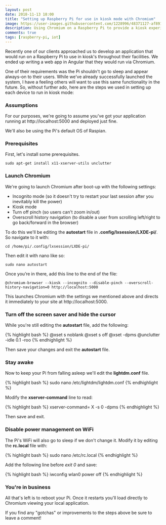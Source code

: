```yaml
---
layout: post
date: 2018-11-13 18:00
title: "Setting up Raspberry Pi for use in kiosk mode with Chromium"
image: https://user-images.githubusercontent.com/1228996/48371127-af891880-e680-11e8-89aa-2dec4de4ef8a.png
description: Using Chromium on a Raspberry Pi to provide a kiosk experience for users.
comments: true
tags: [raspberry-pi, iot]
---
```


Recently one of our clients approached us to develop an application that would run on a Raspberry Pi to use in kiosk's throughout their facilities.  We ended up writing a web app in Angular that they would run via Chromium.

One of their requirements was the Pi shouldn't go to sleep and appear always-on to their users.  While we've already successfully launched the system, I have a feeling others will want to use this same functionality in the future.  So, without further ado, here are the steps we used in setting up each device to run in kiosk mode:

<!--more-->

### Assumptions

For our purposes, we're going to assume you've got your application running at http://localhost:5000 and deployed just fine.

We'll also be using the Pi's default OS of Raspian.

### Prerequisites

First, let's install some prerequisites.

<pre class="language-bash"><code>sudo apt-get install x11-xserver-utils unclutter</code></pre>


### Launch Chromium

We're going to launch Chromium after boot-up with the following settings:

- Incognito mode (so it doesn't try to restart your last session after you inevitably kill the power)
- Kiosk mode
- Turn off pinch (so users can't zoom in/out)
- Overscroll history navigation (to disable a user from scrolling left/right to go back/forward in the browser)

To do this we'll be editing the **autostart** file in **.config/lxsession/LXDE-pi/**.  So navigate to it with:

<pre class="language-bash"><code>cd /home/pi/.config/lxsession/LXDE-pi/</code></pre>

Then edit it with nano like so:

<pre class="language-bash"><code>sudo nano autostart</code></pre>

Once you’re in there, add this line to the end of the file:

<pre class="language-bash"><code>@chromium-browser --kiosk --incognito --disable-pinch --overscroll-history-navigation=0 http://localhost:5000</code></pre>

This launches Chromium with the settings we mentioned above and directs it immediately to your site at http://localhost:5000.

### Turn off the screen saver and hide the cursor

While you're still editing the **autostart** file, add the following:

{% highlight bash %}
@xset s noblank
@xset s off
@xset -dpms
@unclutter -idle 0.1 -roo
{% endhighlight %}

Then save your changes and exit the **autostart** file.

### Stay awake

Now to keep your Pi from falling asleep we'll edit the **lightdm.conf** file.

{% highlight bash %}
sudo nano /etc/lightdm/lightdm.conf
{% endhighlight %}

Modify the **xserver-command** line to read:

{% highlight bash %}
xserver-command= X -s 0 -dpms
{% endhighlight %}

Then save and exit.

### Disable power management on WiFi

The Pi's WiFi will also go to sleep if we don't change it.  Modify it by editing the **rc.local** file with:

{% highlight bash %}
sudo nano /etc/rc.local
{% endhighlight %}

Add the following line before *exit 0* and save:

{% highlight bash %}
iwconfig wlan0 power off
{% endhighlight %}

### You're in business

All that's left is to reboot your Pi.  Once it restarts you'll load directly to Chromium viewing your local application.

If you find any "gotchas" or improvements to the steps above be sure to leave a comment!

